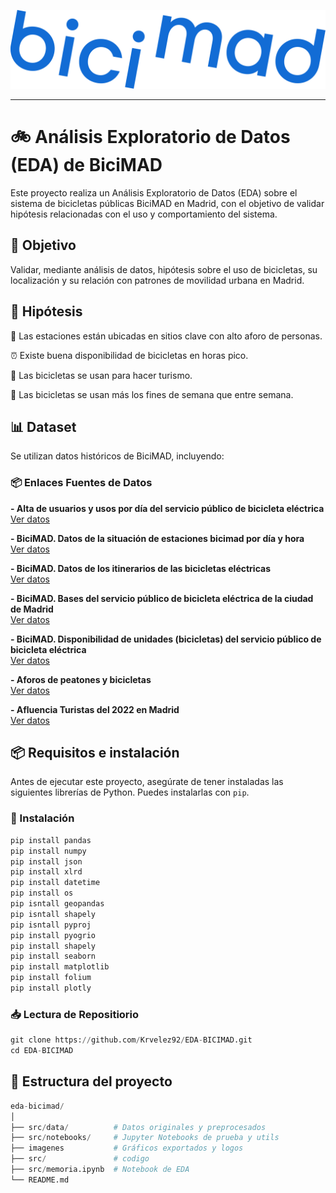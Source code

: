 <p align="center">
  <img src="imagenes/Logo_bicimad.png" alt="Bicimad" />
</p>

----------


# 🚲 Análisis Exploratorio de Datos (EDA) de BiciMAD
Este proyecto realiza un Análisis Exploratorio de Datos (EDA) sobre el sistema de bicicletas públicas BiciMAD en Madrid, con el objetivo de validar hipótesis relacionadas con el uso y comportamiento del sistema.

## 📌 Objetivo
Validar, mediante análisis de datos, hipótesis sobre el uso de bicicletas, su localización y su relación con patrones de movilidad urbana en Madrid.

## 🧪 Hipótesis
📍 Las estaciones están ubicadas en sitios clave con alto aforo de personas.

⏰ Existe buena disponibilidad de bicicletas en horas pico.

🧳 Las bicicletas se usan para hacer turismo.

📆 Las bicicletas se usan más los fines de semana que entre semana.

## 📊 Dataset
Se utilizan datos históricos de BiciMAD, incluyendo:

### 📦 Enlaces Fuentes de Datos

<p><strong>- Alta de usuarios y usos por día del servicio público de bicicleta eléctrica</strong><br>
<a href="https://datos.madrid.es/sites/v/index.jsp?vgnextoid=6d8bdae2be63c410VgnVCM1000000b205a0aRCRD&vgnextchannel=374512b9ace9f310VgnVCM100000171f5a0aRCRD" target="_blank">
  Ver datos
</a></p>

<p><strong>- BiciMAD. Datos de la situación de estaciones bicimad por día y hora</strong><br>
<a href="https://datos.madrid.es/sites/v/index.jsp?vgnextoid=f4b07e0543815610VgnVCM1000001d4a900aRCRD&vgnextchannel=374512b9ace9f310VgnVCM100000171f5a0aRCRD" target="_blank">
  Ver datos
</a></p>

<p><strong>- BiciMAD. Datos de los itinerarios de las bicicletas eléctricas</strong><br>
<a href="https://datos.madrid.es/sites/v/index.jsp?vgnextoid=d67921bb86e64610VgnVCM2000001f4a900aRCRD&vgnextchannel=374512b9ace9f310VgnVCM100000171f5a0aRCRD" target="_blank">
  Ver datos
</a></p>

<p><strong>- BiciMAD. Bases del servicio público de bicicleta eléctrica de la ciudad de Madrid</strong><br>
<a href="https://datos.madrid.es/sites/v/index.jsp?vgnextoid=e9b2a4059b4b7410VgnVCM2000000c205a0aRCRD&vgnextchannel=374512b9ace9f310VgnVCM100000171f5a0aRCRD" target="_blank">
  Ver datos
</a></p>

<p><strong>- BiciMAD. Disponibilidad de unidades (bicicletas) del servicio público de bicicleta eléctrica</strong><br>
<a href="https://datos.madrid.es/sites/v/index.jsp?vgnextoid=7547ff52e4a4f410VgnVCM1000000b205a0aRCRD&vgnextchannel=374512b9ace9f310VgnVCM100000171f5a0aRCRD" target="_blank">
  Ver datos
</a></p>

<p><strong>- Aforos de peatones y bicicletas</strong><br>
<a href="https://datos.madrid.es/sites/v/index.jsp?vgnextoid=695cd64d6f9b9610VgnVCM1000001d4a900aRCRD&vgnextchannel=374512b9ace9f310VgnVCM100000171f5a0aRCRD" target="_blank">
  Ver datos
</a></p>

<p><strong>- Afluencia Turistas del 2022 en Madrid</strong><br>
<a href="https://www.ine.es/jaxiT3/Tabla.htm?t=10823" target="_blank">
  Ver datos
</a></p>

## 📦 Requisitos e instalación

Antes de ejecutar este proyecto, asegúrate de tener instaladas las siguientes librerías de Python. Puedes instalarlas con `pip`.

### 🔧 Instalación
```python
pip install pandas
pip install numpy
pip install json
pip install xlrd
pip install datetime 
pip install os
pip isntall geopandas
pip isntall shapely
pip isntall pyproj
pip install pyogrio
pip install shapely
pip install seaborn
pip install matplotlib
pip install folium
pip install plotly
```
### 📥 Lectura de Repositiorio
```python
git clone https://github.com/Krvelez92/EDA-BICIMAD.git
cd EDA-BICIMAD
```
## 📂 Estructura del proyecto

```python
eda-bicimad/
│
├── src/data/          # Datos originales y preprocesados
├── src/notebooks/     # Jupyter Notebooks de prueba y utils
├── imagenes           # Gráficos exportados y logos
├── src/               # codigo 
├── src/memoria.ipynb  # Notebook de EDA
└── README.md
```


